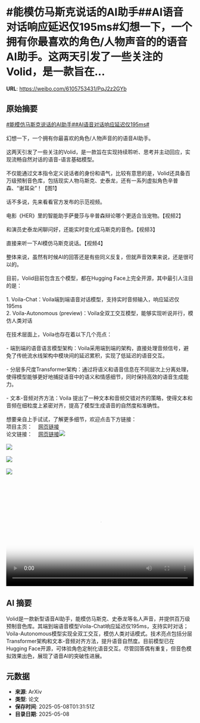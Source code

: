 # #能模仿马斯克说话的AI助手##AI语音对话响应延迟仅195ms#幻想一下，一个拥有你最喜欢的角色/人物声音的的语音AI助手。这两天引发了一些关注的Volid，是一款旨在...

**URL**: https://weibo.com/6105753431/PqJ2z2GYb

## 原始摘要

<a href="https://m.weibo.cn/search?containerid=231522type%3D1%26t%3D10%26q%3D%23%E8%83%BD%E6%A8%A1%E4%BB%BF%E9%A9%AC%E6%96%AF%E5%85%8B%E8%AF%B4%E8%AF%9D%E7%9A%84AI%E5%8A%A9%E6%89%8B%23&amp;extparam=%23%E8%83%BD%E6%A8%A1%E4%BB%BF%E9%A9%AC%E6%96%AF%E5%85%8B%E8%AF%B4%E8%AF%9D%E7%9A%84AI%E5%8A%A9%E6%89%8B%23" data-hide=""><span class="surl-text">#能模仿马斯克说话的AI助手#</span></a><a href="https://m.weibo.cn/search?containerid=231522type%3D1%26t%3D10%26q%3D%23AI%E8%AF%AD%E9%9F%B3%E5%AF%B9%E8%AF%9D%E5%93%8D%E5%BA%94%E5%BB%B6%E8%BF%9F%E4%BB%85195ms%23&amp;extparam=%23AI%E8%AF%AD%E9%9F%B3%E5%AF%B9%E8%AF%9D%E5%93%8D%E5%BA%94%E5%BB%B6%E8%BF%9F%E4%BB%85195ms%23" data-hide=""><span class="surl-text">#AI语音对话响应延迟仅195ms#</span></a><br><br>幻想一下，一个拥有你最喜欢的角色/人物声音的的语音AI助手。<br><br>这两天引发了一些关注的Volid，是一款旨在实现持续聆听、思考并主动回应，实现流畅自然对话的语音-语言基础模型。<br><br>不仅能通过文本指令定义说话者的身份和语气，比较有意思的是，Volid还具备百万级预制音色库，包括现实人物马斯克、史泰龙，还有一系列虚拟角色辛普森、“谢耳朵”！【图1】<br><br>话不多说，先来看看官方发布的示范视频。<br><br>电影《HER》里的智能助手萨曼莎与辛普森辩论哪个更适合当宠物。【视频2】<br><br>和演员史泰龙闲聊问好，还能实时变化成马斯克的音色。【视频3】<br><br>直接来听一下AI模仿马斯克说话。【视频4】<br><br>整体来说，虽然有时候AI的回答还是有些同义反复，但就声音效果来说，还是很可以的。<br><br>目前，Volid目前包含五个模型，都在Hugging Face上完全开源，其中最引人注目的是：<br><br>1. Voila-Chat：Voila端到端语音对话模型，支持实时音频输入，响应延迟仅195ms<br>2. Voila-Autonomous (preview)：Voila全双工交互模型，能够实现听说并行，模仿人类对话<br><br>在技术层面上，Voila也存在着以下几个亮点：<br><br>- 端到端的语音语言模型架构：Voila采用端到端的架构，直接处理音频信号，避免了传统流水线架构中模块间的延迟累积，实现了低延迟的语音交互。<br><br>- 分层多尺度Transformer架构：通过将语义和语音信息在不同层次上分离处理，使得模型能够更好地捕捉语音中的语义和情感细节，同时保持高效的语音生成能力。<br><br>- 文本-音频对齐方法：Voila 提出了一种文本和音频交错对齐的策略，使得文本和音频在细粒度上紧密对齐，提高了模型生成语音的自然度和准确性。<br><br>想要亲自上手试试，了解更多细节，欢迎点击下方链接：<br>项目主页：<a href="https://weibo.cn/sinaurl?u=https%3A%2F%2Fvoila.maitrix.org%2F" data-hide=""><span class="url-icon"><img style="width: 1rem;height: 1rem" src="https://h5.sinaimg.cn/upload/2015/09/25/3/timeline_card_small_web_default.png" referrerpolicy="no-referrer"></span><span class="surl-text">网页链接</span></a><br>论文链接：<a href="https://weibo.cn/sinaurl?u=https%3A%2F%2Farxiv.org%2Fabs%2F2505.02707" data-hide=""><span class="url-icon"><img style="width: 1rem;height: 1rem" src="https://h5.sinaimg.cn/upload/2015/09/25/3/timeline_card_small_web_default.png" referrerpolicy="no-referrer"></span><span class="surl-text">网页链接</span></a><img style="" src="https://tvax2.sinaimg.cn/large/006Fd7o3gy1i16zd965wnj30to10udju.jpg" referrerpolicy="no-referrer"><br><br><img style="" src="https://tvax4.sinaimg.cn/large/006Fd7o3ly1i16zgwm5v7j30zk0k03ze.jpg" referrerpolicy="no-referrer"><br><br><img style="" src="https://tvax3.sinaimg.cn/large/006Fd7o3ly1i16zgx6379j30zk0k0aah.jpg" referrerpolicy="no-referrer"><br><br><img style="" src="https://tvax4.sinaimg.cn/large/006Fd7o3ly1i16zgulca0j30zk0k0my7.jpg" referrerpolicy="no-referrer"><br><br><br clear="both"><div style="clear: both"></div><video controls="controls" poster="https://tvax4.sinaimg.cn/orj480/006Fd7o3ly1i16zgvkeurj30zk0k03ze.jpg" style="width: 100%"><source src="https://f.video.weibocdn.com/o0/BliGnhuvlx08o3FcOyJa01041200dp0A0E010.mp4?label=mp4_720p&amp;template=1280x720.25.0&amp;ori=0&amp;ps=1CwnkDw1GXwCQx&amp;Expires=1746671414&amp;ssig=T2JrbVxIgq&amp;KID=unistore,video"><source src="https://f.video.weibocdn.com/o0/k7X9PVj4lx08o3Fcyn9K010412006Hoj0E010.mp4?label=mp4_hd&amp;template=852x480.25.0&amp;ori=0&amp;ps=1CwnkDw1GXwCQx&amp;Expires=1746671414&amp;ssig=7f1sqsDE%2Bv&amp;KID=unistore,video"><source src="https://f.video.weibocdn.com/o0/vokCH0L5lx08o3FciZU4010412004eay0E010.mp4?label=mp4_ld&amp;template=640x360.25.0&amp;ori=0&amp;ps=1CwnkDw1GXwCQx&amp;Expires=1746671414&amp;ssig=QHnKb%2F3CSw&amp;KID=unistore,video"><p>视频无法显示，请前往<a href="https://video.weibo.com/show?fid=1034%3A5163695752282157" target="_blank" rel="noopener noreferrer">微博视频</a>观看。</p></video>

## AI 摘要

Volid是一款新型语音AI助手，能模仿马斯克、史泰龙等名人声音，并提供百万级预制音色库。其端到端语音模型Voila-Chat响应延迟仅195ms，支持实时对话；Voila-Autonomous模型实现全双工交互，模仿人类对话模式。技术亮点包括分层Transformer架构和文本-音频对齐方法，提升语音自然度。目前模型已在Hugging Face开源，可体验角色定制化语音交互。尽管回答偶有重复，但音色模拟效果出色，展现了语音AI的突破性进展。

## 元数据

- **来源**: ArXiv
- **类型**: 论文
- **保存时间**: 2025-05-08T01:31:51Z
- **目录日期**: 2025-05-08
